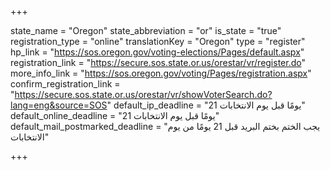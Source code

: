 +++

state_name = "Oregon"
state_abbreviation = "or"
is_state = "true"
registration_type = "online"
translationKey = "Oregon"
type = "register"
hp_link = "https://sos.oregon.gov/voting-elections/Pages/default.aspx"
registration_link = "https://secure.sos.state.or.us/orestar/vr/register.do"
more_info_link = "https://sos.oregon.gov/voting/Pages/registration.aspx"
confirm_registration_link = "https://secure.sos.state.or.us/orestar/vr/showVoterSearch.do?lang=eng&source=SOS"
default_ip_deadline = "21 يومًا قبل يوم الانتخابات"
default_online_deadline = "21 يومًا قبل يوم الانتخابات"
default_mail_postmarked_deadline = "يجب الختم بختم البريد قبل 21 يومًا من يوم الانتخابات"

+++